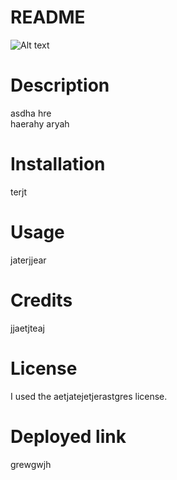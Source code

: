 # README


![Alt text](/jetjaejte)


# Description
asdha
hre  
haerahy
aryah

# Installation
terjt

# Usage
jaterjjear

# Credits
jjaetjteaj  

# License
I used the aetjatejetjerastgres license.

# Deployed link
grewgwjh 